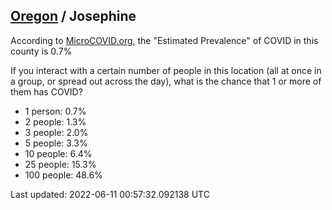 
## [Oregon](/united-states/oregon) / Josephine

According to [MicroCOVID.org](http://microcovid.org),
the "Estimated Prevalence" of COVID in this county is 0.7%

If you interact with a certain number of people in this location
(all at once in a group, or spread out across the day), what is the chance that
1 or more of them has COVID?

- 1 person: 0.7%
- 2 people: 1.3%
- 3 people: 2.0%
- 5 people: 3.3%
- 10 people: 6.4%
- 25 people: 15.3%
- 100 people: 48.6%

Last updated: 2022-06-11 00:57:32.092138 UTC

